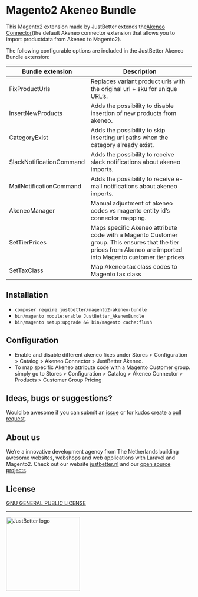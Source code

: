 # Magento2 Akeneo Bundle

This Magento2 extension made by JustBetter extends the[Akeneo Connector](https://github.com/akeneo/magento2-connector-community)(the default Akeneo connector extension that allows you to import productdata from Akeneo to Magento2). 

The following configurable options are included in the JustBetter Akeneo Bundle extension:

| Bundle extension                   | Description                                                                       |
| ------------------------ | --------------------------------------------------------------------------------- |
| FixProductUrls           | Replaces variant product urls with the original url + sku for unique URL’s.       |
| InsertNewProducts        | Adds the possibility to disable insertion of new products from akeneo.            |
| CategoryExist            | Adds the possibility to skip inserting url paths when the category already exist. |
| SlackNotificationCommand | Adds the possibility to receive slack notifications about akeneo imports.         |
| MailNotificationCommand  | Adds the possibility to receive e-mail notifications about akeneo imports.        |
| AkeneoManager            | Manual adjustment of akeneo codes vs magento entity id’s connector mapping.       |
| SetTierPrices            | Maps specific Akeneo attribute code with a Magento Customer group. This ensures that the tier prices from Akeneo are imported into Magento customer tier prices      |
| SetTaxClass              | Map Akeneo tax class codes to Magento tax class                                   |

## Installation
- `composer require justbetter/magento2-akeneo-bundle`
- `bin/magento module:enable JustBetter_AkeneoBundle`
- `bin/magento setup:upgrade && bin/magento cache:flush`

## Configuration
- Enable and disable different akeneo fixes under Stores > Configuration > Catalog > Akeneo Connector > JustBetter Akeneo.
- To map specific Akeneo attribute code with a Magento Customer group. simply go to Stores > Configuration > Catalog > Akeneo Connector > Products > Customer Group Pricing

## Ideas, bugs or suggestions?
Would be awesome if you can submit an [issue](https://github.com/justbetter/magento2-akeneo-bundle/issues) or for kudos create a [pull request](https://github.com/justbetter/magento2-akeneo-bundle/pulls).

## About us
We’re a innovative development agency from The Netherlands building awesome websites, webshops and web applications with Laravel and Magento2. Check out our website [justbetter.nl](https://justbetter.nl) and our [open source projects](https://github.com/justbetter).

## License
[GNU GENERAL PUBLIC LICENSE](LICENSE)

---

<a href="https://justbetter.nl" title="JustBetter"><img src="https://raw.githubusercontent.com/justbetter/art/master/justbetter-logo.png" width="200px" alt="JustBetter logo"></a>

